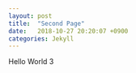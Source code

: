 ```yaml
---
layout: post
title:  "Second Page"
date:   2018-10-27 20:20:07 +0900
categories: Jekyll
---
```


Hello World 3